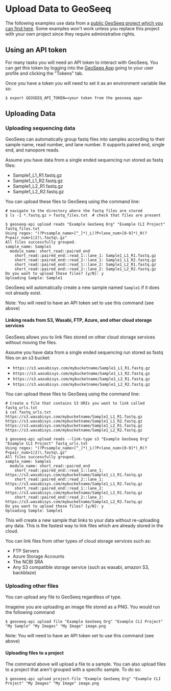 
# Upload Data to GeoSeeq

The following examples use data from a [public GeoSeeq project which you can find here](https://app.geoseeq.com/sample-groups/ed59b913-91ec-489b-a1b9-4ea137a6e5cf). Some examples won't work unless you replace this project with your own project since they require administrative rights.

## Using an API token

For many tasks you will need an API token to interact with GeoSeeq. You can get this token by logging into the [GeoSeeq App](https://app.geoseeq.com/) going to your user profile and clicking the "Tokens" tab.

Once you have a token you will need to set it as an environment variable like so:

```
$ export GEOSEEQ_API_TOKEN=<your token from the geoseeq app>
```

## Uploading Data


### Uploading sequencing data

GeoSeeq can automatically group fastq files into samples according to their 
sample name, read number, and lane number. It supports paired end, single end,
and nanopore reads.

Assume you have data from a single ended sequencing run stored as fastq files: 
 - Sample1_L1_R1.fastq.gz
 - Sample1_L1_R2.fastq.gz
 - Sample1_L2_R1.fastq.gz
 - Sample1_L2_R2.fastq.gz

You can upload these files to GeoSeeq using the command line:

```
# navigate to the directory where the fastq files are stored
$ ls -1 *.fastq.gz > fastq_files.txt  # check that files are present

$ geoseeq-api upload reads "Example GeoSeeq Org" "Example CLI Project" fastq_files.txt
Using regex: "(?P<sample_name>[^_]*)_L(?P<lane_num>[0-9]*)_R(?P<pair_num>1|2)\.fastq\.gz"
All files successfully grouped.
sample_name: Sample1
  module_name: short_read::paired_end
    short_read::paired_end::read_1::lane_1: Sample1_L1_R1.fastq.gz
    short_read::paired_end::read_2::lane_1: Sample1_L1_R2.fastq.gz
    short_read::paired_end::read_1::lane_2: Sample1_L2_R1.fastq.gz
    short_read::paired_end::read_2::lane_2: Sample1_L2_R2.fastq.gz
Do you want to upload these files? [y/N]: y
Uploading Sample: Sample1
```

GeoSeeq will automatically create a new sample named `Sample1` if it does not already exist.

Note: You will need to have an API token set to use this command (see above)

#### Linking reads from S3, Wasabi, FTP, Azure, and other cloud storage services

GeoSeeq allows you to link files stored on other cloud storage services without moving the files.

Assume you have data from a single ended sequencing run stored as fastq files on an s3 bucket: 
 - `https://s3.wasabisys.com/mybucketname/Sample1_L1_R1.fastq.gz`
 - `https://s3.wasabisys.com/mybucketname/Sample1_L1_R2.fastq.gz`
 - `https://s3.wasabisys.com/mybucketname/Sample1_L2_R1.fastq.gz`
 - `https://s3.wasabisys.com/mybucketname/Sample1_L2_R2.fastq.gz`

You can upload these files to GeoSeeq using the command line:

```
# Create a file that contains S3 URIs you want to link called fastq_urls.txt
$ cat fastq_urls.txt
https://s3.wasabisys.com/mybucketname/Sample1_L1_R1.fastq.gz
https://s3.wasabisys.com/mybucketname/Sample1_L1_R2.fastq.gz
https://s3.wasabisys.com/mybucketname/Sample1_L2_R1.fastq.gz
https://s3.wasabisys.com/mybucketname/Sample1_L2_R2.fastq.gz

$ geoseeq-api upload reads --link-type s3 "Example GeoSeeq Org" "Example CLI Project" fastq_urls.txt
Using regex: "(?P<sample_name>[^_]*)_L(?P<lane_num>[0-9]*)_R(?P<pair_num>1|2)\.fastq\.gz"
All files successfully grouped.
sample_name: Sample1
  module_name: short_read::paired_end
    short_read::paired_end::read_1::lane_1: https://s3.wasabisys.com/mybucketname/Sample1_L1_R1.fastq.gz
    short_read::paired_end::read_2::lane_1: https://s3.wasabisys.com/mybucketname/Sample1_L1_R2.fastq.gz
    short_read::paired_end::read_1::lane_2: https://s3.wasabisys.com/mybucketname/Sample1_L2_R1.fastq.gz
    short_read::paired_end::read_2::lane_2: https://s3.wasabisys.com/mybucketname/Sample1_L2_R2.fastq.gz
Do you want to upload these files? [y/N]: y
Uploading Sample: Sample1
```

This will create a new sample that links to your data without re-uploading any data. This is the fastest way
to link files which are already stored in the cloud.

You can link files from other types of cloud storage services such as:
 - FTP Servers
 - Azure Storage Accounts
 - The NCBI SRA
 - Any S3 compatible storage service (such as wasabi, amazon S3, backblaze)


### Uploading other files

You can upload any file to GeoSeeq regardless of type.

Imageine you are uploading an image file stored as a PNG. You would run the following command

```
$ geoseeq-api upload file "Example GeoSeeq Org" "Example CLI Project" "My Sample" "My Images" "My Image" image.png
```

Note: You will need to have an API token set to use this command (see above)


#### Uploading files to a project

The command above will upload a file to a sample. You can also upload files to a project that aren't grouped
with a specific sample. To do so:

```
$ geoseeq-api upload project-file "Example GeoSeeq Org" "Example CLI Project" "My Images" "My Image" image.png
```
